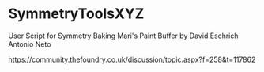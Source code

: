 # SymmetryToolsXYZ
User Script for Symmetry Baking Mari's Paint Buffer by David Eschrich Antonio Neto 

https://community.thefoundry.co.uk/discussion/topic.aspx?f=258&t=117862
